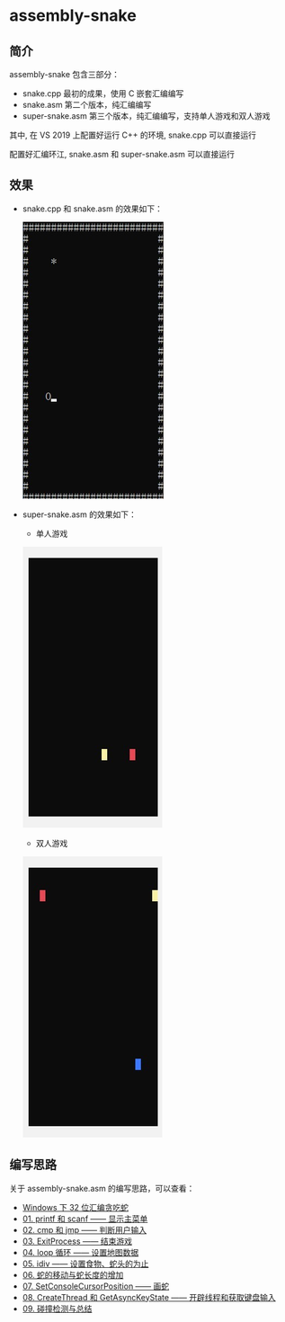 # assembly-snake

## 简介

assembly-snake 包含三部分：

* snake.cpp
  最初的成果，使用 C 嵌套汇编编写
* snake.asm
  第二个版本，纯汇编编写
* super-snake.asm
  第三个版本，纯汇编编写，支持单人游戏和双人游戏
  
其中, 在 VS 2019 上配置好运行 C++ 的环境, snake.cpp 可以直接运行

配置好汇编环江, snake.asm 和 super-snake.asm 可以直接运行

## 效果

* snake.cpp 和 snake.asm 的效果如下：
  
  ![](./img/snake.jpg)
  
* super-snake.asm 的效果如下：

  * 单人游戏
  
  ![](./img/single-play.jpg)
  
  * 双人游戏

  ![](./img/double-play.jpg)
  
## 编写思路
  
关于 assembly-snake.asm 的编写思路，可以查看：

* [Windows 下 32 位汇编贪吃蛇](http://layfolk.ltd/detail?id=10)
* [01. printf 和 scanf —— 显示主菜单](http://layfolk.ltd/detail?id=15)
* [02. cmp 和 jmp —— 判断用户输入](http://layfolk.ltd/detail?id=19)
* [03. ExitProcess —— 结束游戏](http://layfolk.ltd/detail?id=20)
* [04. loop 循环 —— 设置地图数据](http://layfolk.ltd/detail?id=21)
* [05. idiv —— 设置食物、蛇头的为止](http://layfolk.ltd/detail?id=26)
* [06. 蛇的移动与蛇长度的增加](http://layfolk.ltd/detail?id=27)
* [07. SetConsoleCursorPosition —— 画蛇](http://layfolk.ltd/detail?id=28)
* [08. CreateThread 和 GetAsyncKeyState —— 开辟线程和获取键盘输入](http://layfolk.ltd/detail?id=29)
* [09. 碰撞检测与总结](http://layfolk.ltd/detail?id=30)

